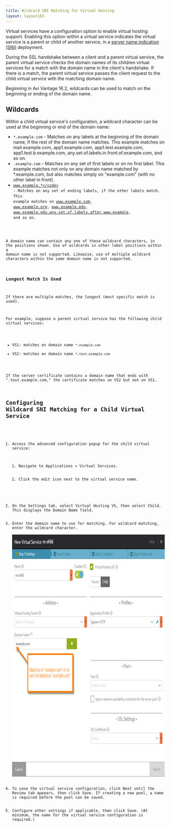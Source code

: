 ```yaml
---
title: Wildcard SNI Matching for Virtual Hosting
layout: layout163
---
```

Virtual services have a configuration option to enable virtual hosting support. Enabling this option within a virtual service indicates the virtual service is a parent or child of another service, in a <a href="{% vpath %}/server-name-indication/">server name indication (SNI)</a> deployment.

During the SSL handshake between a client and a parent virtual service, the parent virtual service checks the domain names of its children virtual services for a match with the domain name in the client's handshake. If there is a match, the parent virtual service passes the client request to the child virtual service with the matching domain name.

Beginning in Avi Vantage 16.2, wildcards can be used to match on the beginning or ending of the domain name.
<a name="wildcards"></a>

## Wildcards

Within a child virtual service's configuration, a wildcard character can be used at the beginning or end of the domain name:

* <code>*.example.com</code> - Matches on any labels at the beginning of the domain name, if the rest of the domain name matches. This example matches on mail.example.com, app1.example.com, app1.test.example.com, app1.test.b.example.com, any.set.of.labels.in.front.of.example.com, and so on. 
* <code>.example.com</code> - Matches on any set of first labels or on no first label. This example matches not only on any domain name matched by *.example.com, but also matches simply on "example.com" (with no other label in front). 
* <code>www.example.*</code> - Matches on any set of ending labels, if the other labels match. This example matches on www.example.com, www.example.org, www.example.edu, www.example.edu.any.set.of.labels.after.www.example, and so on. 

A domain name can contain any one of these wildcard characters, in the positions shown. Use of wildcards in other label positions within a domain name is not supported. Likewise, use of multiple wildcard characters within the same domain name is not supported.

### Longest Match Is Used

If there are multiple matches, the longest (most specific match is used).

For example, suppose a parent virtual service has the following child virtual services:

* VS1: matches on domain name <code>*.example.com</code>
* VS2: matches on domain name <code>*.test.example.com</code> 

If the server certificate contains a domain name that ends with ".test.example.com," the certificate matches on VS2 but not on VS1.

## Configuring Wildcard SNI Matching for a Child Virtual Service

<ol> 
 <li>Access the advanced configuration popup for the child virtual service: 
  <ol> 
   <li>Navigate to Applications &gt; Virtual Services.</li> 
   <li>Click the edit icon next to the virtual service name.</li> 
  </ol> </li> 
 <li>On the Settings tab, select Virtual Hosting VS, then select Child. This displays the Domain Name field.</li> 
 <li>Enter the domain name to use for matching. For wildcard matching, enter the <a name="wildcards"></a>wildcard character.<br> <a href="img/wildcard-child-vs-domain-matching.png"><img class="alignnone size-full wp-image-8878" src="img/wildcard-child-vs-domain-matching.png" alt="wildcard-child-vs-domain-matching" width="878" height="766"></a></li> 
 <li>To save the virtual service configuration, click Next until the Review tab appears, then click Save. If creating a new pool, a name is required before the pool can be saved.</li> 
 <li>Configure other settings if applicable, then click Save. (At minimum, the name for the virtual service configuration is required.)</li> 
</ol> 